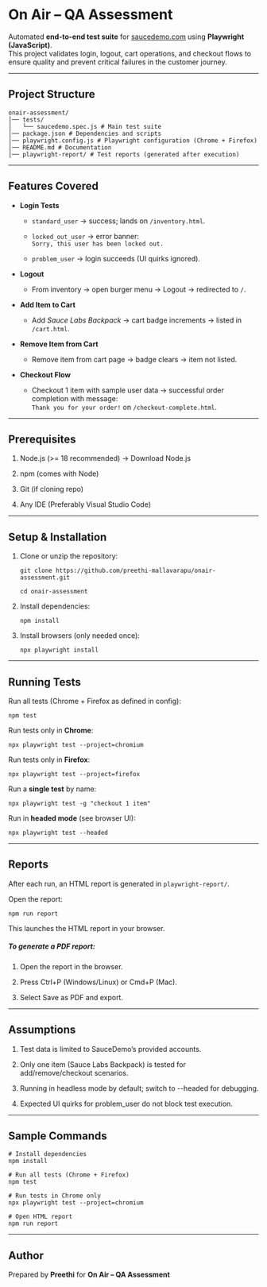
# On Air – QA Assessment

Automated **end-to-end test suite** for [saucedemo.com](https://www.saucedemo.com/?utm_source=chatgpt.com) using **Playwright (JavaScript)**.  
This project validates login, logout, cart operations, and checkout flows to ensure quality and prevent critical failures in the customer journey.

----------

## Project Structure

```
onair-assessment/
│── tests/
│   └── saucedemo.spec.js # Main test suite 
│── package.json # Dependencies and scripts 
│── playwright.config.js # Playwright configuration (Chrome + Firefox) 
│── README.md # Documentation 
│── playwright-report/ # Test reports (generated after execution)
```
----------

## Features Covered

-   **Login Tests**
    
    -   `standard_user` → success; lands on `/inventory.html`.
        
    -   `locked_out_user` → error banner:  
        `Sorry, this user has been locked out.`
        
    -   `problem_user` → login succeeds (UI quirks ignored).
        
-   **Logout**
    
    -   From inventory → open burger menu → Logout → redirected to `/`.
        
-   **Add Item to Cart**
    
    -   Add _Sauce Labs Backpack_ → cart badge increments → listed in `/cart.html`.
        
-   **Remove Item from Cart**
    
    -   Remove item from cart page → badge clears → item not listed.
        
-   **Checkout Flow**
    
    -   Checkout 1 item with sample user data → successful order completion with message:  
        `Thank you for your order!` on `/checkout-complete.html`.
        
----------
## Prerequisites

1. Node.js (>= 18 recommended) → Download Node.js

2. npm (comes with Node)

3. Git (if cloning repo)

4. Any IDE (Preferably Visual Studio Code)
----------

##  Setup & Installation

1.  Clone or unzip the repository:
    
    `git clone https://github.com/preethi-mallavarapu/onair-assessment.git `
    
    `cd onair-assessment` 
    
2.  Install dependencies:
    
    `npm install` 
    
3.  Install browsers (only needed once):
    
    `npx playwright install` 
    

----------

##  Running Tests

Run all tests (Chrome + Firefox as defined in config):

`npm test` 

Run tests only in **Chrome**:

`npx playwright test --project=chromium` 

Run tests only in **Firefox**:

`npx playwright test --project=firefox` 

Run a **single test** by name:

`npx playwright test -g "checkout 1 item"` 

Run in **headed mode** (see browser UI):

`npx playwright test --headed` 

----------

## Reports

After each run, an HTML report is generated in `playwright-report/`.

Open the report:

`npm run report` 

This launches the HTML report in your browser.

##### To generate a PDF report:

1. Open the report in the browser.

2. Press Ctrl+P (Windows/Linux) or Cmd+P (Mac).

3. Select Save as PDF and export.
    
----------
## Assumptions

1. Test data is limited to SauceDemo’s provided accounts.

2. Only one item (Sauce Labs Backpack) is tested for add/remove/checkout scenarios.

3. Running in headless mode by default; switch to --headed for debugging.

4. Expected UI quirks for problem_user do not block test execution.

----------
##  Sample Commands
```
# Install dependencies 
npm install 

# Run all tests (Chrome + Firefox) 
npm test  

# Run tests in Chrome only 
npx playwright test --project=chromium 

# Open HTML report 
npm run report
```
----------

## Author

Prepared by **Preethi** for **On Air – QA Assessment**
